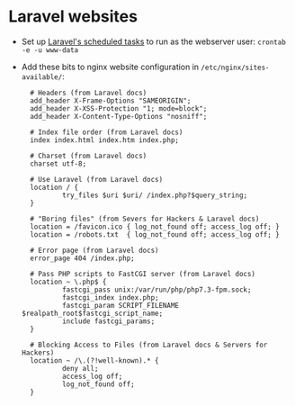 # Laravel websites

- Set up [Laravel's scheduled tasks](https://laravel.com/docs/scheduling) to run as the webserver user: `crontab -e -u www-data`
- Add these bits to nginx website configuration in `/etc/nginx/sites-available/`:

        # Headers (from Laravel docs)
        add_header X-Frame-Options "SAMEORIGIN";
        add_header X-XSS-Protection "1; mode=block";
        add_header X-Content-Type-Options "nosniff";

        # Index file order (from Laravel docs)
        index index.html index.htm index.php;

        # Charset (from Laravel docs)
        charset utf-8;

        # Use Laravel (from Laravel docs)
        location / {
                try_files $uri $uri/ /index.php?$query_string;
        }

        # "Boring files" (from Severs for Hackers & Laravel docs)
        location = /favicon.ico { log_not_found off; access_log off; }
        location = /robots.txt  { log_not_found off; access_log off; }

        # Error page (from Laravel docs)
        error_page 404 /index.php;

        # Pass PHP scripts to FastCGI server (from Laravel docs)
        location ~ \.php$ {
                fastcgi_pass unix:/var/run/php/php7.3-fpm.sock;
                fastcgi_index index.php;
                fastcgi_param SCRIPT_FILENAME $realpath_root$fastcgi_script_name;
                include fastcgi_params;
        }

        # Blocking Access to Files (from Laravel docs & Servers for Hackers)
        location ~ /\.(?!well-known).* {
                deny all;
                access_log off;
                log_not_found off;
        }
